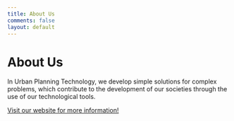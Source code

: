 ```yaml
---
title: About Us
comments: false
layout: default
---
```


# About Us
In Urban Planning Technology, we develop simple solutions for complex problems, which contribute to the development of our societies through the use of our technological tools.

[Visit our website for more information!](https://up.technology/)